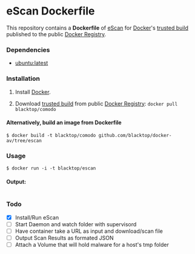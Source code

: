 eScan Dockerfile
================

This repository contains a **Dockerfile** of [eScan](http://www.escanav.com/english/) for [Docker](https://www.docker.io/)'s [trusted build](https://index.docker.io/u/blacktop/comodo/) published to the public [Docker Registry](https://index.docker.io/).

### Dependencies

* [ubuntu:latest](https://index.docker.io/_/ubuntu/)


### Installation

1. Install [Docker](https://www.docker.io/).

2. Download [trusted build](https://index.docker.io/u/blacktop/escan/) from public [Docker Registry](https://index.docker.io/): `docker pull blacktop/comodo`

#### Alternatively, build an image from Dockerfile
```
$ docker build -t blacktop/comodo github.com/blacktop/docker-av/tree/escan
```
### Usage
```
$ docker run -i -t blacktop/escan
```
#### Output:
```

```
### Todo
- [x] Install/Run eScan
- [ ] Start Daemon and watch folder with supervisord
- [ ] Have container take a URL as input and download/scan file
- [ ] Output Scan Results as formated JSON
- [ ] Attach a Volume that will hold malware for a host's tmp folder
